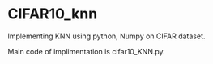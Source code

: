 # CIFAR10_knn
Implementing  KNN using  python, Numpy on CIFAR dataset.

Main code of implimentation is cifar10_KNN.py.
